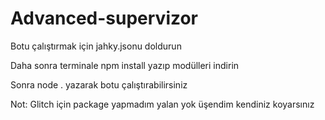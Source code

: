 # Advanced-supervizor

Botu çalıştırmak için jahky.jsonu doldurun

Daha sonra terminale npm install yazıp modülleri indirin

Sonra node . yazarak botu çalıştırabilirsiniz

Not: Glitch için package yapmadım yalan yok üşendim kendiniz koyarsınız

